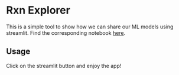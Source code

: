 # Rxn Explorer

This is a simple tool to show how we can share our ML models using streamlit. Find the corresponding notebook [here](). 

## Usage

Click on the streamlit button and enjoy the app!